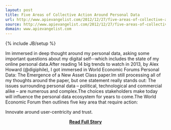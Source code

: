 ```yaml
---
layout: post
title: Five Areas of Collective Action Around Personal Data
url: http://www.apievangelist.com/2012/12/27/five-areas-of-collective-action-around-personal-data/
source: http://www.apievangelist.com/2012/12/27/five-areas-of-collective-action-around-personal-data/
domain: www.apievangelist.com
---
```

{% include JB/setup %}<p>Im immersed in deep thought around my personal data, asking some important questions about my digital self--which includes the state of my online personal data.After reading 14 big trends to watch in 2013, by Alex Howard (@digiphile), I got immersed in World Economic Forums Personal Data: The Emergence of a New Asset Class paper.Im still processing all of my thoughts around the paper, but one statement really stands out:
The issues surrounding personal data &ndash; political, technological and commercial alike &ndash; are numerous and complex.The choices stakeholders make today will influence the personal data ecosystem for years to come.The World Economic Forum then outlines five key area that require action:

Innovate around user-centricity and trust.</p>
<center><p><a href="http://www.apievangelist.com/2012/12/27/five-areas-of-collective-action-around-personal-data/" style='padding:25px; font-sze:18px; font-weight: bold;'>Read Full Story</a></p></center>
